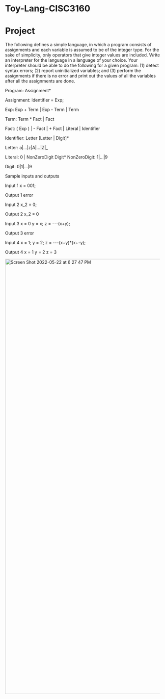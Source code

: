 # Toy-Lang-CISC3160

# Project

The following defines a simple language, in which a program consists of assignments and each variable is assumed to be of the integer type. For the sake of simplicity, only operators that give integer values are included. Write an interpreter for the language in a language of your choice. Your interpreter should be able to do the following for a given program: (1) detect syntax errors; (2) report uninitialized variables; and (3) perform the assignments if there is no error and print out the values of all the variables after all the assignments are done.

Program:
Assignment\*

Assignment:
Identifier = Exp;

Exp:
Exp + Term | Exp - Term | Term

Term:
Term \* Fact | Fact

Fact:
( Exp ) | - Fact | + Fact | Literal | Identifier

Identifier:
Letter [Letter | Digit]\*

Letter:
a|...|z|A|...|Z|\_

Literal:
0 | NonZeroDigit Digit\*
NonZeroDigit:
1|...|9

Digit:
0|1|...|9

Sample inputs and outputs

Input 1
x = 001;

Output 1
error

Input 2
x_2 = 0;

Output 2
x_2 = 0

Input 3
x = 0
y = x;
z = ---(x+y);

Output 3
error

Input 4
x = 1;
y = 2;
z = ---(x+y)\*(x+-y);

Output 4
x = 1
y = 2
z = 3


<img width="1419" alt="Screen Shot 2022-05-22 at 6 27 47 PM" src="https://user-images.githubusercontent.com/73409340/169719882-b49ff3f2-a7a1-4d53-99a1-92fd15c1ff7d.png">
